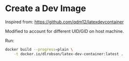 # Create a Dev Image

Inspired from: https://github.com/qdm12/latexdevcontainer

Modified to account for different UID/GID on host machine.

Run:
```bash
docker build --progress=plain \
    -t docker.io/dlrobson/latex-dev-container:latest .
```

